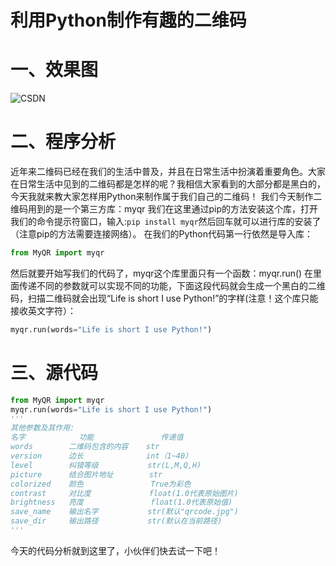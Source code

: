# 利用Python制作有趣的二维码

# 一、效果图

![CSDN](http://blog-img-figure.oss-cn-chengdu.aliyuncs.com/img/20191001231547317.gif)
# 二、程序分析
近年来二维码已经在我们的生活中普及，并且在日常生活中扮演着重要角色。大家在日常生活中见到的二维码都是怎样的呢？我相信大家看到的大部分都是黑白的，今天我就来教大家怎样用Python来制作属于我们自己的二维码！
我们今天制作二维码用到的是一个第三方库：myqr
我们在这里通过pip的方法安装这个库，打开我们的命令提示符窗口，输入:`pip install myqr`然后回车就可以进行库的安装了（注意pip的方法需要连接网络）。
在我们的Python代码第一行依然是导入库：
```python
from MyQR import myqr
```
然后就要开始写我们的代码了，myqr这个库里面只有一个函数：myqr.run()
在里面传递不同的参数就可以实现不同的功能，下面这段代码就会生成一个黑白的二维码，扫描二维码就会出现“Life is short I use Python!”的字样(注意！这个库只能接收英文字符）：
```python
myqr.run(words="Life is short I use Python!")
```
# 三、源代码
```python
from MyQR import myqr
myqr.run(words="Life is short I use Python!")
'''
其他参数及其作用:
名字			  功能 			   传递值
words        二维码包含的内容    str
version      边长              int（1~40）
level        纠错等级           str(L,M,Q,H)
picture      结合图片地址        str
colorized    颜色               True为彩色
contrast     对比度             float(1.0代表原始图片)
brightness   亮度               float(1.0代表原始值)
save_name    输出名字           str(默认"qrcode.jpg")
save_dir     输出路径           str(默认在当前路径)
'''
```
今天的代码分析就到这里了，小伙伴们快去试一下吧！